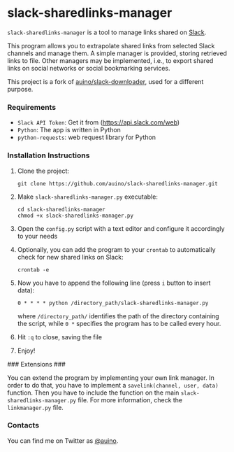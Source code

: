 # slack-sharedlinks-manager

`slack-sharedlinks-manager` is a tool to manage links shared on [Slack](https://slack.com).

This program allows you to extrapolate shared links from selected Slack channels and manage them.
A simple manager is provided, storing retrieved links to file.
Other managers may be implemented, i.e., to export shared links on social networks or social bookmarking services.

This project is a fork of [auino/slack-downloader](https://github.com/auino/slack-downloader), used for a different purpose.

### Requirements ###

* `Slack API Token`: Get it from (https://api.slack.com/web)
* `Python`: The app is written in Python
* `python-requests`: web request library for Python

### Installation Instructions ###

1. Clone the project:

   ```
   git clone https://github.com/auino/slack-sharedlinks-manager.git
   ```

2. Make `slack-sharedlinks-manager.py` executable:

   ```
   cd slack-sharedlinks-manager
   chmod +x slack-sharedlinks-manager.py
   ```

3. Open the `config.py` script with a text editor and configure it accordingly to your needs
4. Optionally, you can add the program to your `crontab` to automatically check for new shared links on Slack:

   ```
   crontab -e
   ```

5. Now you have to append the following line (press `i` button to insert data):

   ```
   0 * * * * python /directory_path/slack-sharedlinks-manager.py
   ```

   where `/directory_path/` identifies the path of the directory containing the script, while `0 *` specifies the program has to be called every hour.
6. Hit `:q` to close, saving the file
7. Enjoy!

### Extensions ###

You can extend the program by implementing your own link manager.
In order to do that, you have to implement a `savelink(channel, user, data)` function.
Then you have to include the function on the main `slack-sharedlinks-manager.py` file.
For more information, check the `linkmanager.py` file.

### Contacts ###

You can find me on Twitter as [@auino](https://twitter.com/auino).
